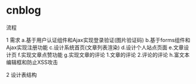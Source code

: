 # cnblog
流程

1 需求
	a.基于用户认证组件和Ajax实现登录验证(图片验证码)
	b.基于forms组件和Ajax实现注册功能
	c.设计系统首页(文章列表渲染)
	d.设计个人站点页面
	e.文章设计页
	f.实现文章点赞功能
	g.实现文章的评论
		1.文章的评论
		2.评论的评论
	h.富文本编辑框和防止XSS攻击

2 设计表结构

